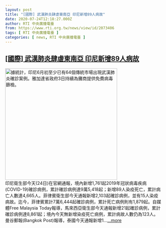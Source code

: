 ```yaml
---
layout: post
title: "[國際] 武漢肺炎肆虐東南亞 印尼新增89人病故"
date: 2020-07-24T12:18:27.000Z
author: RTI 中央廣播電臺
from: https://www.rti.org.tw/news/view/id/2073406
tags: [ RTI 中央廣播電臺 ]
categories: [ news, RTI 中央廣播電臺 ]
---
```

<!--1595593107000-->
[[國際] 武漢肺炎肆虐東南亞 印尼新增89人病故](https://www.rti.org.tw/news/view/id/2073406)
------

<div>
<img src="https://static.rti.org.tw/assets/thumbnails/2020/06/14/20200614000009M.jpg" width="360" alt="據統計，印尼6月初至少已有64個傳統市場出現武漢肺炎確診案例。雅加達省政府3日持續為攤商提供免費病毒篩檢。" title="據統計，印尼6月初至少已有64個傳統市場出現武漢肺炎確診案例。雅加達省政府3日持續為攤商提供免費病毒篩檢。"><br>印尼衛生部今天(24日)在官網通報，境內新增1,761起2019年冠狀病毒疾病(COVID-19)確診病例，累計確診病例達9萬5,418起；新增89人染疫死亡，累計病亡人數達4,665人。菲律賓衛生部今天通報新增2,103起確診病例，並有15人染疫病故。迄今，菲律賓累計7萬6,444起確診病例，累計死亡病例則有1,879起。自媒體Free Malaysia Today報導，馬來西亞衛生部今天通報新增21起確診病例，累計確診病例達8,861起；境內今天無新增染疫死亡病例，累計病故人數仍為123人。曼谷郵報(Bangkok Post)報導，泰國今天通報新增1...<a target="_blank" href="https://www.rti.org.tw/news/view/id/2073406">...more</a>
</div>
